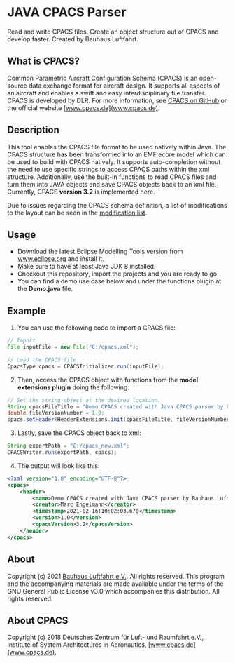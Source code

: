 # JAVA CPACS Parser
Read and write CPACS files. Create an object structure out of CPACS and develop faster. Created by Bauhaus Luftfahrt.

## What is CPACS?
Common Parametric Aircraft Configuration Schema (CPACS) is an open-source data exchange format for aircraft design. It supports all aspects of an aircraft and enables a swift and easy interdisciplinary file transfer. CPACS is developed by DLR. For more information, see [CPACS on GitHub](https://github.com/DLR-SL/CPACS) or the official website [www.cpacs.de](www.cpacs.de). 

## Description
This tool enables the CPACS file format to be used natively within Java. The CPACS structure has been transformed into an EMF ecore model which can be used to build with CPACS natively. It supports auto-completion without the need to use specific strings to access CPACS paths within the xml structure. Additionally, use the built-in functions to read CPACS files and turn them into JAVA objects and save CPACS objects back to an xml file. Currently, CPACS **version 3.2** is implemented here.

Due to issues regarding the CPACS schema definition, a list of modifications to the layout can be seen in the [modification list](/MODIFICATIONS.md).

## Usage
* Download the latest Eclipse Modelling Tools version from www.eclipse.org and install it.
* Make sure to have at least Java JDK 8 installed.
* Checkout this repository, import the projects and you are ready to go.
* You can find a demo use case below and under the functions plugin at the **Demo.java** file.

## Example
1. You can use the following code to import a CPACS file: 

```java
// Import 
File inputFile = new File("C:/cpacs.xml");

// Load the CPACS file
CpacsType cpacs = CPACSInitializer.run(inputFile);
```

2. Then, access the CPACS object with functions from the **model extensions plugin** doing the following: 

```java
// Set the string object at the desired location.
String cpacsFileTitle = "Demo CPACS created with Java CPACS parser by Bauhaus Luftfahrt";
double fileVersionNumber = 1.0;
cpacs.setHeader(HeaderExtensions.init(cpacsFileTitle, fileVersionNumber);
```

3. Lastly, save the CPACS object back to xml:

```java
String exportPath = "C:/cpacs_new.xml";
CPACSWriter.run(exportPath, cpacs);
```

4. The output will look like this:

```xml
<?xml version="1.0" encoding="UTF-8"?>
<cpacs>
    <header>
        <name>Demo CPACS created with Java CPACS parser by Bauhaus Luftfahrt</name>
        <creator>Marc Engelmann</creator>
        <timestamp>2021-02-16T10:02:03.670</timestamp>
        <version>1.0</version>
        <cpacsVersion>3.2</cpacsVersion>
    </header>
</cpacs>
```

## About

Copyright (c) 2021 [Bauhaus Luftfahrt e.V.](http://www.bauhaus-luftfahrt.net/?set_language=en). All rights reserved. This program and the accompanying materials are made available under the terms of the GNU General Public License v3.0 which accompanies this distribution. All rights reserved. 

## About CPACS
Copyright (c) 2018 Deutsches Zentrum für Luft- und Raumfahrt e.V., Institute of System Architectures in Aeronautics, [www.cpacs.de](www.cpacs.de).
